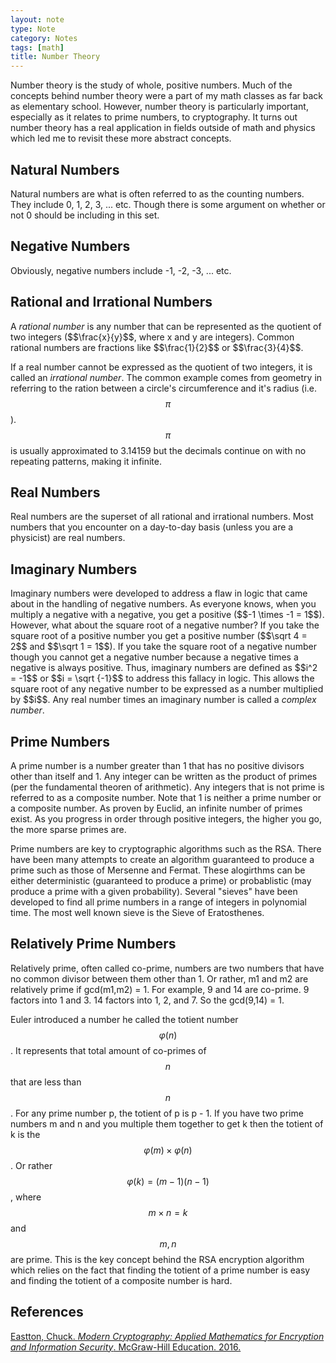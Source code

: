 ```yaml
---
layout: note
type: Note
category: Notes
tags: [math]
title: Number Theory
---
```


Number theory is the study of whole, positive numbers. Much of the concepts behind number theory were a part of my math classes as far back as elementary school. However, number theory is particularly important, especially as it relates to prime numbers, to cryptography. It turns out number theory has a real application in fields outside of math and physics which led me to revisit these more abstract concepts.

<h2>Natural Numbers</h2>
Natural numbers are what is often referred to as the counting numbers. They include 0, 1, 2, 3, ... etc. Though there is some argument on whether or not 0 should be including in this set.

<h2>Negative Numbers</h2>
Obviously, negative numbers include -1, -2, -3, ... etc.

<h2>Rational and Irrational Numbers</h2>
A <i>rational number</i>  is any number that can be represented as the quotient of two integers ($$\frac{x}{y}$$, where x and y are integers). Common rational numbers are fractions like $$\frac{1}{2}$$ or $$\frac{3}{4}$$.

If a real number cannot be expressed as the quotient of two integers, it is called an <i>irrational number</i>. The common example comes from geometry in referring to the ration between a circle's circumference and it's radius (i.e. $$\pi$$). $$\pi$$ is usually approximated to 3.14159 but the decimals continue on with no repeating patterns, making it infinite.

<h2>Real Numbers</h2>
Real numbers are the superset of all rational and irrational numbers. Most numbers that you encounter on a day-to-day basis (unless you are a physicist) are real numbers.

<h2>Imaginary Numbers</h2>
Imaginary numbers were developed to address a flaw in logic that came about in the handling of negative numbers. As everyone knows, when you multiply a negative with a negative, you get a positive ($$-1 \times -1 = 1$$). However, what about the square root of a negative number? If you take the square root of a positive number you get a positive number ($$\sqrt 4 = 2$$ and $$\sqrt 1 = 1$$). If you take the square root of a negative number though you cannot get a negative number because a negative times a negative is always positive. Thus, imaginary numbers are defined as $$i^2 = -1$$ or $$i = \sqrt {-1}$$ to address this fallacy in logic. This allows the square root of any negative number to be expressed as a number multiplied by $$i$$. Any real number times an imaginary number is called a <i>complex number</i>.

<h2>Prime Numbers</h2>
A prime number is a number greater than 1 that has no positive divisors other than itself and 1. Any integer can be written as the product of primes (per the fundamental theoren of arithmetic). Any integers that is not prime is referred to as a composite number. Note that 1 is neither a prime number or a composite number. As proven by Euclid, an infinite number of primes exist. As you progress in order through positive integers, the higher you go, the more sparse primes are. 

Prime numbers are key to cryptographic algorithms such as the RSA. There have been many attempts to create an algorithm guaranteed to produce a prime such as those of Mersenne and Fermat. These alogirthms can be either deterministic (guaranteed to produce a prime) or probablistic (may produce a prime with a given probability). Several "sieves" have been developed to find all prime numbers in a range of integers in polynomial time. The most well known sieve is the Sieve of Eratosthenes.

<h2>Relatively Prime Numbers</h2>
Relatively prime, often called co-prime, numbers are two numbers that have no common divisor between them other than 1. Or rather, m1 and m2 are relatively prime if gcd(m1,m2) = 1. For example, 9 and 14 are co-prime. 9 factors into 1 and 3. 14 factors into 1, 2, and 7. So the gcd(9,14) = 1.

Euler introduced a number he called the totient number $$\varphi(n)$$. It represents that total amount of co-primes of $$n$$ that are less than $$n$$. For any prime number p, the totient of p is p - 1. If you have two prime numbers m and n and you multiple them together to get k then the totient of k is the $$\varphi(m) \times \varphi(n)$$. Or rather $$\varphi(k) = (m - 1)(n - 1)$$, where $$m \times n = k$$ and $$m,n$$ are prime. This is the key concept behind the RSA encryption algorithm which relies on the fact that finding the totient of a prime number is easy and finding the totient of a composite number is hard.

<h2>References</h2>
<a href="/book%20reviews/2017/07/16/moderncryptography/">Eastton, Chuck. <i>Modern Cryptography: Applied Mathematics for Encryption and Information Security</i>. McGraw-Hill Education. 2016.</a>

